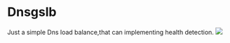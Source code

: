 # Dnsgslb
Just a simple Dns load balance,that can implementing health detection.
![](https://github.com/xuliqun131/Dnsgslb/blob/master/Dnsgslb/image/dnsgslb.png)
